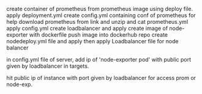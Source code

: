 create container of prometheus from prometheus image using deploy file.
apply deployment.yml
create config.yml containing conf of prometheus for help download prometheus from link and unzip and cat prometheus.yml
apply config.yml
create loadbalancer and apply 
create image of node-exporter with dockerfile
push image into dockerhub repo
create nodedeploy.yml file and apply 
then apply Loadbalancer file for node balancer

in config.yml file  of server, add ip of 'node-exporter pod' with public port given by loadbalancer in targets.

hit public ip of instance with port given by loadbalancer for access prom or node-exp. 
